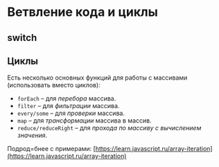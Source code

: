 # Ветвление кода и циклы

## switch



## Циклы

Есть несколько основных функций для работы с массивами (использовать вместо циклов):

* `forEach` – для _перебора_ массива.
* `filter` – для _фильтрации_ массива.
* `every/some` – для _проверки_ массива.
* `map` – для _трансформации_ массива в массив.
* `reduce/reduceRight` – для _прохода по массиву с вычислением значения_.

Подрод=бнее с примерами: [https://learn.javascript.ru/array-iteration](https://learn.javascript.ru/array-iteration)

